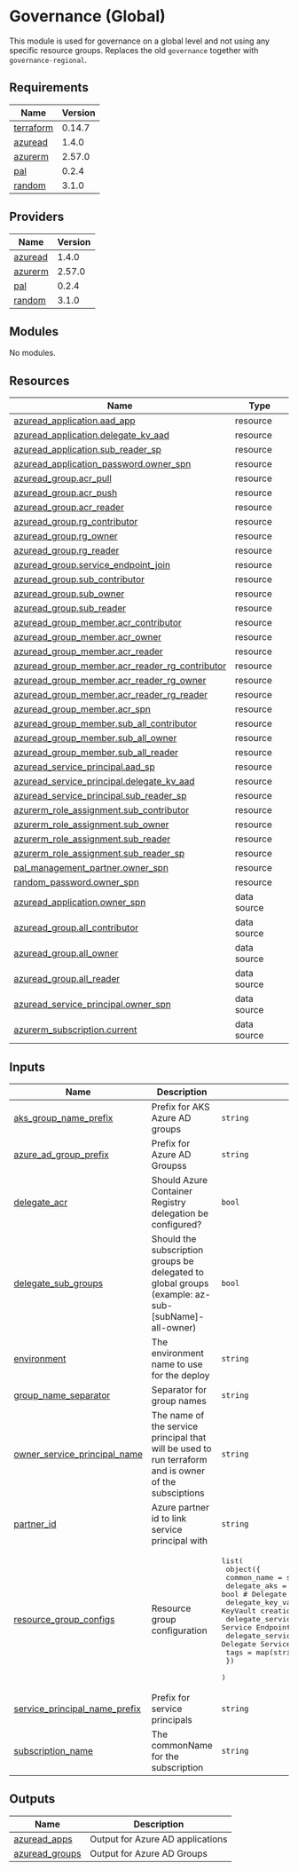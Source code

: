 # Governance (Global)

This module is used for governance on a global level and not using any specific resource groups. Replaces the old `governance` together with `governance-regional`.

## Requirements

| Name | Version |
|------|---------|
| <a name="requirement_terraform"></a> [terraform](#requirement\_terraform) | 0.14.7 |
| <a name="requirement_azuread"></a> [azuread](#requirement\_azuread) | 1.4.0 |
| <a name="requirement_azurerm"></a> [azurerm](#requirement\_azurerm) | 2.57.0 |
| <a name="requirement_pal"></a> [pal](#requirement\_pal) | 0.2.4 |
| <a name="requirement_random"></a> [random](#requirement\_random) | 3.1.0 |

## Providers

| Name | Version |
|------|---------|
| <a name="provider_azuread"></a> [azuread](#provider\_azuread) | 1.4.0 |
| <a name="provider_azurerm"></a> [azurerm](#provider\_azurerm) | 2.57.0 |
| <a name="provider_pal"></a> [pal](#provider\_pal) | 0.2.4 |
| <a name="provider_random"></a> [random](#provider\_random) | 3.1.0 |

## Modules

No modules.

## Resources

| Name | Type |
|------|------|
| [azuread_application.aad_app](https://registry.terraform.io/providers/hashicorp/azuread/1.4.0/docs/resources/application) | resource |
| [azuread_application.delegate_kv_aad](https://registry.terraform.io/providers/hashicorp/azuread/1.4.0/docs/resources/application) | resource |
| [azuread_application.sub_reader_sp](https://registry.terraform.io/providers/hashicorp/azuread/1.4.0/docs/resources/application) | resource |
| [azuread_application_password.owner_spn](https://registry.terraform.io/providers/hashicorp/azuread/1.4.0/docs/resources/application_password) | resource |
| [azuread_group.acr_pull](https://registry.terraform.io/providers/hashicorp/azuread/1.4.0/docs/resources/group) | resource |
| [azuread_group.acr_push](https://registry.terraform.io/providers/hashicorp/azuread/1.4.0/docs/resources/group) | resource |
| [azuread_group.acr_reader](https://registry.terraform.io/providers/hashicorp/azuread/1.4.0/docs/resources/group) | resource |
| [azuread_group.rg_contributor](https://registry.terraform.io/providers/hashicorp/azuread/1.4.0/docs/resources/group) | resource |
| [azuread_group.rg_owner](https://registry.terraform.io/providers/hashicorp/azuread/1.4.0/docs/resources/group) | resource |
| [azuread_group.rg_reader](https://registry.terraform.io/providers/hashicorp/azuread/1.4.0/docs/resources/group) | resource |
| [azuread_group.service_endpoint_join](https://registry.terraform.io/providers/hashicorp/azuread/1.4.0/docs/resources/group) | resource |
| [azuread_group.sub_contributor](https://registry.terraform.io/providers/hashicorp/azuread/1.4.0/docs/resources/group) | resource |
| [azuread_group.sub_owner](https://registry.terraform.io/providers/hashicorp/azuread/1.4.0/docs/resources/group) | resource |
| [azuread_group.sub_reader](https://registry.terraform.io/providers/hashicorp/azuread/1.4.0/docs/resources/group) | resource |
| [azuread_group_member.acr_contributor](https://registry.terraform.io/providers/hashicorp/azuread/1.4.0/docs/resources/group_member) | resource |
| [azuread_group_member.acr_owner](https://registry.terraform.io/providers/hashicorp/azuread/1.4.0/docs/resources/group_member) | resource |
| [azuread_group_member.acr_reader](https://registry.terraform.io/providers/hashicorp/azuread/1.4.0/docs/resources/group_member) | resource |
| [azuread_group_member.acr_reader_rg_contributor](https://registry.terraform.io/providers/hashicorp/azuread/1.4.0/docs/resources/group_member) | resource |
| [azuread_group_member.acr_reader_rg_owner](https://registry.terraform.io/providers/hashicorp/azuread/1.4.0/docs/resources/group_member) | resource |
| [azuread_group_member.acr_reader_rg_reader](https://registry.terraform.io/providers/hashicorp/azuread/1.4.0/docs/resources/group_member) | resource |
| [azuread_group_member.acr_spn](https://registry.terraform.io/providers/hashicorp/azuread/1.4.0/docs/resources/group_member) | resource |
| [azuread_group_member.sub_all_contributor](https://registry.terraform.io/providers/hashicorp/azuread/1.4.0/docs/resources/group_member) | resource |
| [azuread_group_member.sub_all_owner](https://registry.terraform.io/providers/hashicorp/azuread/1.4.0/docs/resources/group_member) | resource |
| [azuread_group_member.sub_all_reader](https://registry.terraform.io/providers/hashicorp/azuread/1.4.0/docs/resources/group_member) | resource |
| [azuread_service_principal.aad_sp](https://registry.terraform.io/providers/hashicorp/azuread/1.4.0/docs/resources/service_principal) | resource |
| [azuread_service_principal.delegate_kv_aad](https://registry.terraform.io/providers/hashicorp/azuread/1.4.0/docs/resources/service_principal) | resource |
| [azuread_service_principal.sub_reader_sp](https://registry.terraform.io/providers/hashicorp/azuread/1.4.0/docs/resources/service_principal) | resource |
| [azurerm_role_assignment.sub_contributor](https://registry.terraform.io/providers/hashicorp/azurerm/2.57.0/docs/resources/role_assignment) | resource |
| [azurerm_role_assignment.sub_owner](https://registry.terraform.io/providers/hashicorp/azurerm/2.57.0/docs/resources/role_assignment) | resource |
| [azurerm_role_assignment.sub_reader](https://registry.terraform.io/providers/hashicorp/azurerm/2.57.0/docs/resources/role_assignment) | resource |
| [azurerm_role_assignment.sub_reader_sp](https://registry.terraform.io/providers/hashicorp/azurerm/2.57.0/docs/resources/role_assignment) | resource |
| [pal_management_partner.owner_spn](https://registry.terraform.io/providers/xenitab/pal/0.2.4/docs/resources/management_partner) | resource |
| [random_password.owner_spn](https://registry.terraform.io/providers/hashicorp/random/3.1.0/docs/resources/password) | resource |
| [azuread_application.owner_spn](https://registry.terraform.io/providers/hashicorp/azuread/1.4.0/docs/data-sources/application) | data source |
| [azuread_group.all_contributor](https://registry.terraform.io/providers/hashicorp/azuread/1.4.0/docs/data-sources/group) | data source |
| [azuread_group.all_owner](https://registry.terraform.io/providers/hashicorp/azuread/1.4.0/docs/data-sources/group) | data source |
| [azuread_group.all_reader](https://registry.terraform.io/providers/hashicorp/azuread/1.4.0/docs/data-sources/group) | data source |
| [azuread_service_principal.owner_spn](https://registry.terraform.io/providers/hashicorp/azuread/1.4.0/docs/data-sources/service_principal) | data source |
| [azurerm_subscription.current](https://registry.terraform.io/providers/hashicorp/azurerm/2.57.0/docs/data-sources/subscription) | data source |

## Inputs

| Name | Description | Type | Default | Required |
|------|-------------|------|---------|:--------:|
| <a name="input_aks_group_name_prefix"></a> [aks\_group\_name\_prefix](#input\_aks\_group\_name\_prefix) | Prefix for AKS Azure AD groups | `string` | `"aks"` | no |
| <a name="input_azure_ad_group_prefix"></a> [azure\_ad\_group\_prefix](#input\_azure\_ad\_group\_prefix) | Prefix for Azure AD Groupss | `string` | `"az"` | no |
| <a name="input_delegate_acr"></a> [delegate\_acr](#input\_delegate\_acr) | Should Azure Container Registry delegation be configured? | `bool` | `true` | no |
| <a name="input_delegate_sub_groups"></a> [delegate\_sub\_groups](#input\_delegate\_sub\_groups) | Should the subscription groups be delegated to global groups (example: az-sub-[subName]-all-owner) | `bool` | `true` | no |
| <a name="input_environment"></a> [environment](#input\_environment) | The environment name to use for the deploy | `string` | n/a | yes |
| <a name="input_group_name_separator"></a> [group\_name\_separator](#input\_group\_name\_separator) | Separator for group names | `string` | `"-"` | no |
| <a name="input_owner_service_principal_name"></a> [owner\_service\_principal\_name](#input\_owner\_service\_principal\_name) | The name of the service principal that will be used to run terraform and is owner of the subsciptions | `string` | n/a | yes |
| <a name="input_partner_id"></a> [partner\_id](#input\_partner\_id) | Azure partner id to link service principal with | `string` | `""` | no |
| <a name="input_resource_group_configs"></a> [resource\_group\_configs](#input\_resource\_group\_configs) | Resource group configuration | <pre>list(<br>    object({<br>      common_name                = string<br>      delegate_aks               = bool # Delegate aks permissions<br>      delegate_key_vault         = bool # Delegate KeyVault creation<br>      delegate_service_endpoint  = bool # Delegate Service Endpoint permissions<br>      delegate_service_principal = bool # Delegate Service Principal<br>      tags                       = map(string)<br>    })<br>  )</pre> | n/a | yes |
| <a name="input_service_principal_name_prefix"></a> [service\_principal\_name\_prefix](#input\_service\_principal\_name\_prefix) | Prefix for service principals | `string` | `"sp"` | no |
| <a name="input_subscription_name"></a> [subscription\_name](#input\_subscription\_name) | The commonName for the subscription | `string` | n/a | yes |

## Outputs

| Name | Description |
|------|-------------|
| <a name="output_azuread_apps"></a> [azuread\_apps](#output\_azuread\_apps) | Output for Azure AD applications |
| <a name="output_azuread_groups"></a> [azuread\_groups](#output\_azuread\_groups) | Output for Azure AD Groups |
